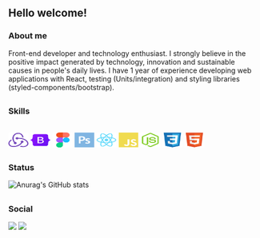 ## Hello welcome!

### About me

Front-end developer and technology enthusiast. I strongly believe in the positive impact generated by technology, innovation and sustainable causes in people's daily lives. I have 1 year of experience developing web applications with React, testing (Units/integration) and styling libraries (styled-components/bootstrap).

##

### Skills

<div style="display: inline_block"><br>
 <img align="center" alt="Luiz-Redux" height="30" width="40" src="https://github.com/devicons/devicon/blob/master/icons/redux/redux-original.svg">
 <img align="center" alt="Luiz-Bootstrap" height="30" width="40" src="https://github.com/devicons/devicon/blob/master/icons/bootstrap/bootstrap-original.svg">
 <img align="center" alt="Luiz-Figma" height="30" width="40" src="https://github.com/devicons/devicon/blob/master/icons/figma/figma-original.svg">
 <img align="center" alt="Luiz-Photoshop" height="30" width="40" src="https://github.com/devicons/devicon/blob/master/icons/photoshop/photoshop-plain.svg">
 <img align="center" alt="Luiz-React" height="30" width="40" src="https://raw.githubusercontent.com/devicons/devicon/master/icons/react/react-original.svg">
 <img align="center" alt="Luiz-Js" height="30" width="40" src="https://raw.githubusercontent.com/devicons/devicon/master/icons/javascript/javascript-plain.svg">
 <img align="center" alt="Luiz-NodeJs" height="30" width="40" src="https://github.com/devicons/devicon/blob/master/icons/nodejs/nodejs-original.svg">
 <img align="center" alt="Luiz-CSS" height="30" width="40" src="https://raw.githubusercontent.com/devicons/devicon/master/icons/css3/css3-original.svg">
 <img align="center" alt="Luiz-HTML" height="30" width="40" src="https://raw.githubusercontent.com/devicons/devicon/master/icons/html5/html5-original.svg">
</div>

##

### Status

![Anurag's GitHub stats](https://github-readme-stats.vercel.app/api?username=eulipegois&show_icons=true&theme=dark)

##
 
### Social
  
<div>
    <a href = "mailto:luizfelipegois.contact@gmail.com"><img src="https://img.shields.io/badge/-Gmail-%23333?style=for-the-badge&logo=gmail&logoColor=white" target="_blank"></a>
    <a href="https://www.linkedin.com/in/devluizz/" target="_blank"><img src="https://img.shields.io/badge/-LinkedIn-%230077B5?style=for-the-badge&logo=linkedin&logoColor=white" target="_blank"></a>
</div>
